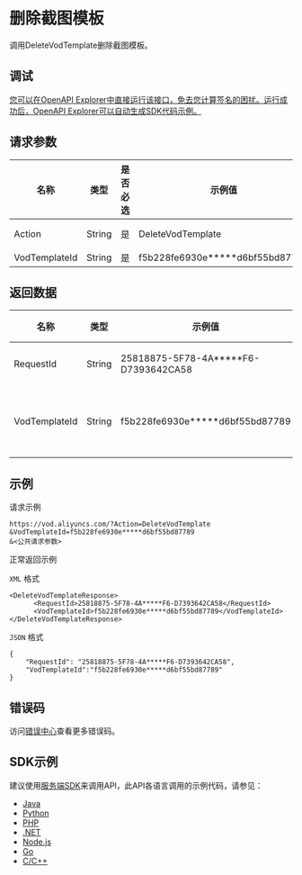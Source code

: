 # 删除截图模板

调用DeleteVodTemplate删除截图模板。

## 调试

[您可以在OpenAPI Explorer中直接运行该接口，免去您计算签名的困扰。运行成功后，OpenAPI Explorer可以自动生成SDK代码示例。](https://api.aliyun.com/#product=vod&api=DeleteVodTemplate&type=RPC&version=2017-03-21)

## 请求参数

|名称|类型|是否必选|示例值|描述|
|--|--|----|---|--|
|Action|String|是|DeleteVodTemplate|系统规定参数。取值：**DeleteVodTemplate**。 |
|VodTemplateId|String|是|f5b228fe6930e\*\*\*\*\*d6bf55bd87789|截图模板ID。 |

## 返回数据

|名称|类型|示例值|描述|
|--|--|---|--|
|RequestId|String|25818875-5F78-4A\*\*\*\*\*F6-D7393642CA58|请求ID。 |
|VodTemplateId|String|f5b228fe6930e\*\*\*\*\*d6bf55bd87789|截图模板ID。 |

## 示例

请求示例

```
https://vod.aliyuncs.com/?Action=DeleteVodTemplate
&VodTemplateId=f5b228fe6930e*****d6bf55bd87789
&<公共请求参数>
```

正常返回示例

`XML` 格式

```
<DeleteVodTemplateResponse>
	  <RequestId>25818875-5F78-4A*****F6-D7393642CA58</RequestId>
	  <VodTemplateId>f5b228fe6930e*****d6bf55bd87789</VodTemplateId>
</DeleteVodTemplateResponse>
```

`JSON` 格式

```
{
    "RequestId": "25818875-5F78-4A*****F6-D7393642CA58",
    "VodTemplateId":"f5b228fe6930e*****d6bf55bd87789"
}
```

## 错误码

访问[错误中心](https://error-center.alibabacloud.com/status/product/vod)查看更多错误码。

## SDK示例

建议使用[服务端SDK](~~101789~~)来调用API，此API各语言调用的示例代码，请参见：

-   [Java](~~61063~~)
-   [Python](~~61054~~)
-   [PHP](~~61069~~)
-   [.NET](~~84750~~)
-   [Node.js](~~101396~~)
-   [Go](~~101411~~)
-   [C/C++](~~101261~~)

